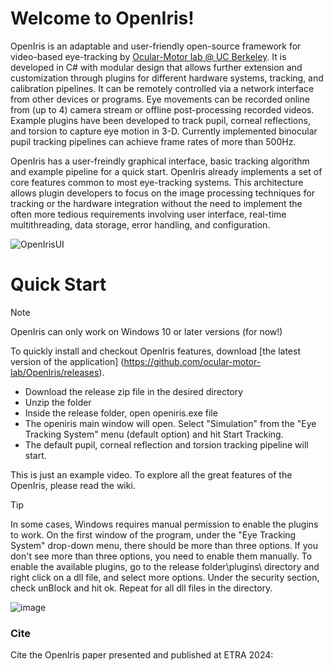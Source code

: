# Welcome to OpenIris!

OpenIris is an adaptable and user-friendly open-source framework for video-based eye-tracking by [Ocular-Motor lab \@ UC Berkeley](https://omlab.berkeley.edu/). It is developed in C# with modular design that allows further extension and customization through plugins for different hardware systems, tracking, and calibration pipelines. It can be remotely controlled via a network interface from other devices or programs. Eye movements can be recorded online from (up to 4) camera stream or offline post-processing recorded videos. Example plugins have been developed to track pupil, corneal reflections, and torsion to capture eye motion in 3-D. Currently implemented binocular pupil tracking pipelines can achieve frame rates of more than 500Hz. 

OpenIris has a user-freindly graphical interface, basic tracking algorithm and example pipeline for a quick start. OpenIris already implements a set of core features common to most eye-tracking systems. This architecture allows plugin developers to focus on the image processing techniques for tracking or the hardware integration without the need to implement the often more tedious requirements involving user interface, real-time multithreading, data storage, error handling, and configuration.

![OpenIrisUI](https://github.com/ocular-motor-lab/OpenIris/assets/1356893/0164ac5c-dc84-4233-bcf2-1469568b6292)


# Quick Start
>[!NOTE]
> OpenIris can only work on Windows 10 or later versions (for now!)

To quickly install and checkout OpenIris features, download [the latest version of the application] (https://github.com/ocular-motor-lab/OpenIris/releases).
- Download the release zip file in the desired directory
- Unzip the folder
- Inside the release folder, open openiris.exe file
- The openiris main window will open. Select "Simulation" from the "Eye Tracking System" menu (default option) and hit Start Tracking.
- The default pupil, corneal reflection and torsion tracking pipeline will start.

This is just an example video. To explore all the great features of the OpenIris, please read the wiki.

> [!TIP]
> In some cases, Windows requires manual permission to enable the plugins to work. On the first window of the program, under the "Eye Tracking System" drop-down menu, there should be more than three options. If you don't see more than three options, you need to enable them manually. To enable the available plugins, go to the release folder\plugins\ directory and right click on a dll file, and select more options. Under the security section, check unBlock and hit ok. Repeat for all dll files in the directory. 

![image](https://github.com/ocular-motor-lab/OpenIris/assets/56368456/b240927e-a87b-4f95-8df1-d1a2c2f37a64)


### Cite
Cite the OpenIris paper presented and published at ETRA 2024:


